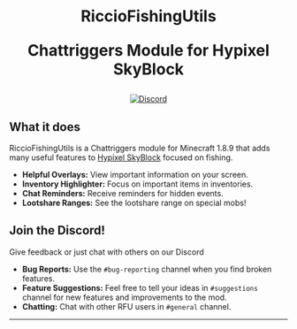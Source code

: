 <h1 align="center">
  RiccioFishingUtils 
  
  Chattriggers Module for Hypixel SkyBlock
</h1>

<div align="center">

[![Discord](https://img.shields.io/discord/1210734539186376774?label=discord&color=9089DA&logo=discord&style=for-the-badge)](https://discord.gg/JfrXm6TqXz)
</div>

## What it does

RiccioFishingUtils is a Chattriggers module for Minecraft 1.8.9 that adds many useful features to [Hypixel SkyBlock](https://wiki.hypixel.net/Main_Page) focused on fishing.

* **Helpful Overlays:** View important information on your screen.
* **Inventory Highlighter:** Focus on important items in inventories.
* **Chat Reminders:** Receive reminders for hidden events.
* **Lootshare Ranges:** See the lootshare range on special mobs!

## Join the Discord!

Give feedback or just chat with others on our Discord

* **Bug Reports:** Use the `#bug-reporting` channel when you find broken features.
* **Feature Suggestions:** Feel free to tell your ideas in `#suggestions` channel for new features and improvements to the mod.
* **Chatting:** Chat with other RFU users in `#general` channel.

---